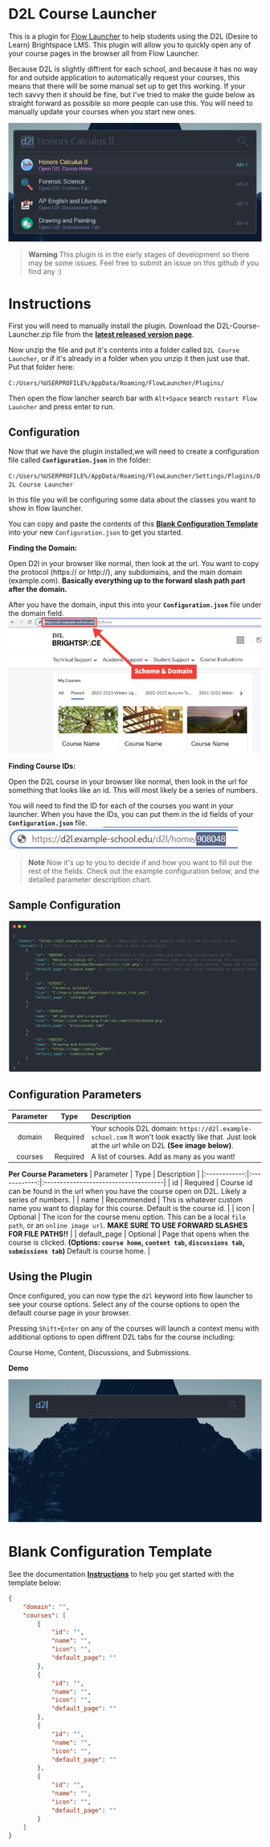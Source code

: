# D2L Course Launcher

This is a plugin for [Flow Launcher](https://www.flowlauncher.com) to help students using the D2L (Desire to Learn) Brightspace LMS. This plugin will allow you to quickly open any of your course pages in the browser all from Flow Launcher. 

Because D2L is slightly diffrent for each school, and because it has no way for and outside application to automatically request your courses, this means that there will be some manual set up to get this working. If your tech savvy then it should be fine, but I've tried to make the guide below as straight forward as possible so more people can use this. You will need to manually update your courses when you start new ones.


![Plugin Screenshoot](assets/screenshot.png)

> **Warning**
> This plugin is in the early stages of development so there may be some issues. Feel free to submit an issue on this github if you find any :)


# Instructions
First you will need to manually install the plugin. Download the D2L-Course-Launcher.zip file from the **[latest released version page](https://github.com/Navnedia/D2L-Course-Launcher/releases)**.

Now unzip the file and put it's contents into a folder called `D2L Course Launcher`, or if it's already in a folder when you unzip it then just use that. Put that folder here:

`C:/Users/%USERPROFILE%/AppData/Roaming/FlowLauncher/Plugins/`

Then open the flow lancher search bar with `Alt+Space` search `restart Flow Launcher` and press enter to run.

## Configuration
Now that we have the plugin installed,we will need to create a configuration file called **`Configuration.json`** in the folder:

`C:/Users/%USERPROFILE%/AppData/Roaming/FlowLauncher/Settings/Plugins/D2L Course Launcher`

In this file you will be configuring some data about the classes you want to show in flow launcher. 

You can copy and paste the contents of this **[Blank Configuration Template](#blank-configuration-template)**  into your new `Configuration.json` to get you started.

**Finding the Domain:**

Open D2l in your browser like normal, then look at the url. You want to copy the protocol (https:// or http://), any subdomains, and the main domain (example.com). **Basically everything up to the forward slash path part after the domain.**

After you have the domain, input this into your **`Configuration.json`** file under the domain field.
![Find Domain Image](assets/domain.png)


**Finding Course IDs:**

Open the D2L course in your browser like normal, then look in the url for something that looks like an id. This will most likely be a series of numbers.

You will need to find the ID for each of the courses you want in your launcher. When you have the IDs, you can put them in the id fields of your **`Configuration.json`** file.
![Find Course IDs Image](assets/id.png)

> **Note**
> Now it's up to you to decide if and how you want to fill out the rest of the fields. Check out the example configuration below, and the detailed parameter description chart.

## Sample Configuration

[![Example Configuration](assets/config.png)](https://github.com/Navnedia/D2L-Course-Launcher/blob/main/Blank-Configuration.json)

## Configuration Parameters
|   Parameter  |     Type     | Description                          |
|:------------:|:------------:|:-------------------------------------|
| domain       |   Required   | Your schools D2L domain: `https://d2l.example-school.com` It won't look exactly like that. Just look at the url while on D2L **(See image below)**. |
| courses      |   Required   | A list of courses. Add as many as you want! |


**Per Course Parameters**
|   Parameter  |     Type     | Description                          |
|:------------:|:------------:|:-------------------------------------|
| id           |   Required   | Course id can be found in the url when you have the course open on D2L. Likely a series of numbers. |
| name         |  Recommended | This is whatever custom name you want to display for this course. Default is the course id. |
| icon         |   Optional   | The icon for the course menu option. This can be a local `file path`, or an `online image url`. **MAKE SURE TO USE FORWARD SLASHES FOR FILE PATHS!!** |
| default_page |   Optional   | Page that opens when the course is clicked. **(Options: `course home`, `content tab`, `discussions tab`, `submissions tab`)** Default is course home. |


## Using the Plugin
Once configured, you can now type the `d2l` keyword into flow launcher to see your course options. Select any of the course options to open the default course page in your browser. 

Pressing `Shift+Enter` on any of the courses will launch a context menu with additional options to open diffrent D2L tabs for the course including: 

Course Home, Content, Discussions, and Submissions.

**Demo**

![Plugin Demo Gif](assets/demo.gif)


# Blank Configuration Template
See the documentation **[Instructions](#instructions)** to help you get started with the template below:

```json
{
    "domain": "",
    "courses": [
        {
            "id": "",
            "name": "",
            "icon": "",
            "default_page": ""
        },
        {
            "id": "",
            "name": "",
            "icon": "",
            "default_page": ""
        },
        {
            "id": "",
            "name": "",
            "icon": "",
            "default_page": ""
        },
        {
            "id": "",
            "name": "",
            "icon": "",
            "default_page": ""
        }
    ]
}

